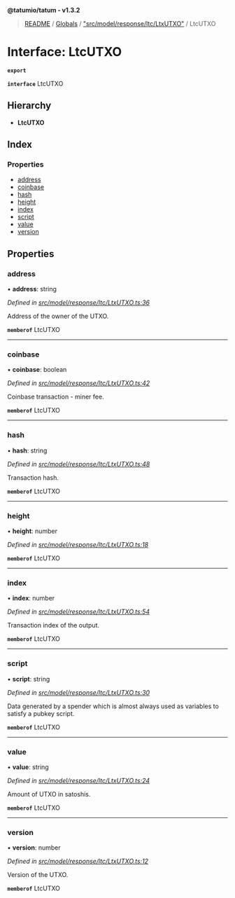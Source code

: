 **@tatumio/tatum - v1.3.2**

> [README](../README.md) / [Globals](../globals.md) / ["src/model/response/ltc/LtxUTXO"](../modules/_src_model_response_ltc_ltxutxo_.md) / LtcUTXO

# Interface: LtcUTXO

**`export`** 

**`interface`** LtcUTXO

## Hierarchy

* **LtcUTXO**

## Index

### Properties

* [address](_src_model_response_ltc_ltxutxo_.ltcutxo.md#address)
* [coinbase](_src_model_response_ltc_ltxutxo_.ltcutxo.md#coinbase)
* [hash](_src_model_response_ltc_ltxutxo_.ltcutxo.md#hash)
* [height](_src_model_response_ltc_ltxutxo_.ltcutxo.md#height)
* [index](_src_model_response_ltc_ltxutxo_.ltcutxo.md#index)
* [script](_src_model_response_ltc_ltxutxo_.ltcutxo.md#script)
* [value](_src_model_response_ltc_ltxutxo_.ltcutxo.md#value)
* [version](_src_model_response_ltc_ltxutxo_.ltcutxo.md#version)

## Properties

### address

•  **address**: string

*Defined in [src/model/response/ltc/LtxUTXO.ts:36](https://github.com/tatumio/tatum-js/blob/b9ab1e4/src/model/response/ltc/LtxUTXO.ts#L36)*

Address of the owner of the UTXO.

**`memberof`** LtcUTXO

___

### coinbase

•  **coinbase**: boolean

*Defined in [src/model/response/ltc/LtxUTXO.ts:42](https://github.com/tatumio/tatum-js/blob/b9ab1e4/src/model/response/ltc/LtxUTXO.ts#L42)*

Coinbase transaction - miner fee.

**`memberof`** LtcUTXO

___

### hash

•  **hash**: string

*Defined in [src/model/response/ltc/LtxUTXO.ts:48](https://github.com/tatumio/tatum-js/blob/b9ab1e4/src/model/response/ltc/LtxUTXO.ts#L48)*

Transaction hash.

**`memberof`** LtcUTXO

___

### height

•  **height**: number

*Defined in [src/model/response/ltc/LtxUTXO.ts:18](https://github.com/tatumio/tatum-js/blob/b9ab1e4/src/model/response/ltc/LtxUTXO.ts#L18)*

**`memberof`** LtcUTXO

___

### index

•  **index**: number

*Defined in [src/model/response/ltc/LtxUTXO.ts:54](https://github.com/tatumio/tatum-js/blob/b9ab1e4/src/model/response/ltc/LtxUTXO.ts#L54)*

Transaction index of the output.

**`memberof`** LtcUTXO

___

### script

•  **script**: string

*Defined in [src/model/response/ltc/LtxUTXO.ts:30](https://github.com/tatumio/tatum-js/blob/b9ab1e4/src/model/response/ltc/LtxUTXO.ts#L30)*

Data generated by a spender which is almost always used as variables to satisfy a pubkey script.

**`memberof`** LtcUTXO

___

### value

•  **value**: string

*Defined in [src/model/response/ltc/LtxUTXO.ts:24](https://github.com/tatumio/tatum-js/blob/b9ab1e4/src/model/response/ltc/LtxUTXO.ts#L24)*

Amount of UTXO in satoshis.

**`memberof`** LtcUTXO

___

### version

•  **version**: number

*Defined in [src/model/response/ltc/LtxUTXO.ts:12](https://github.com/tatumio/tatum-js/blob/b9ab1e4/src/model/response/ltc/LtxUTXO.ts#L12)*

Version of the UTXO.

**`memberof`** LtcUTXO
